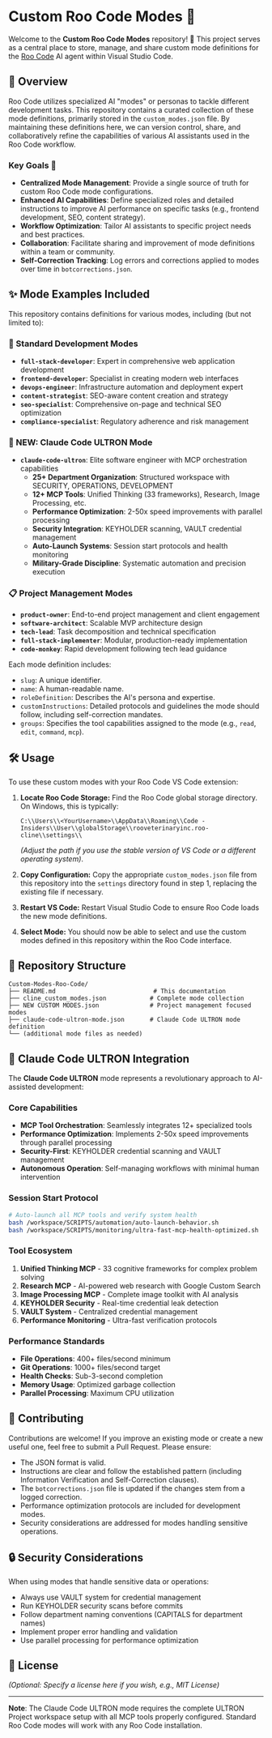 # Custom Roo Code Modes 🚀

Welcome to the **Custom Roo Code Modes** repository! 🎉 This project serves as a central place to store, manage, and share custom mode definitions for the [Roo Code](https://github.com/RooVetGit/Roo-Code) AI agent within Visual Studio Code.

## 🌟 Overview

Roo Code utilizes specialized AI "modes" or personas to tackle different development tasks. This repository contains a curated collection of these mode definitions, primarily stored in the `custom_modes.json` file. By maintaining these definitions here, we can version control, share, and collaboratively refine the capabilities of various AI assistants used in the Roo Code workflow.

### Key Goals 🎯
- **Centralized Mode Management**: Provide a single source of truth for custom Roo Code mode configurations.
- **Enhanced AI Capabilities**: Define specialized roles and detailed instructions to improve AI performance on specific tasks (e.g., frontend development, SEO, content strategy).
- **Workflow Optimization**: Tailor AI assistants to specific project needs and best practices.
- **Collaboration**: Facilitate sharing and improvement of mode definitions within a team or community.
- **Self-Correction Tracking**: Log errors and corrections applied to modes over time in `botcorrections.json`.

## ✨ Mode Examples Included

This repository contains definitions for various modes, including (but not limited to):

### 🤖 Standard Development Modes
- **`full-stack-developer`**: Expert in comprehensive web application development
- **`frontend-developer`**: Specialist in creating modern web interfaces
- **`devops-engineer`**: Infrastructure automation and deployment expert
- **`content-strategist`**: SEO-aware content creation and strategy
- **`seo-specialist`**: Comprehensive on-page and technical SEO optimization
- **`compliance-specialist`**: Regulatory adherence and risk management

### 🚀 NEW: Claude Code ULTRON Mode
- **`claude-code-ultron`**: Elite software engineer with MCP orchestration capabilities
  - **25+ Department Organization**: Structured workspace with SECURITY, OPERATIONS, DEVELOPMENT
  - **12+ MCP Tools**: Unified Thinking (33 frameworks), Research, Image Processing, etc.
  - **Performance Optimization**: 2-50x speed improvements with parallel processing
  - **Security Integration**: KEYHOLDER scanning, VAULT credential management
  - **Auto-Launch Systems**: Session start protocols and health monitoring
  - **Military-Grade Discipline**: Systematic automation and precision execution

### 📋 Project Management Modes
- **`product-owner`**: End-to-end project management and client engagement
- **`software-architect`**: Scalable MVP architecture design
- **`tech-lead`**: Task decomposition and technical specification
- **`full-stack-implementer`**: Modular, production-ready implementation
- **`code-monkey`**: Rapid development following tech lead guidance

Each mode definition includes:
- `slug`: A unique identifier.
- `name`: A human-readable name.
- `roleDefinition`: Describes the AI's persona and expertise.
- `customInstructions`: Detailed protocols and guidelines the mode should follow, including self-correction mandates.
- `groups`: Specifies the tool capabilities assigned to the mode (e.g., `read`, `edit`, `command`, `mcp`).

## 🛠️ Usage

To use these custom modes with your Roo Code VS Code extension:

1.  **Locate Roo Code Storage:** Find the Roo Code global storage directory. On Windows, this is typically:
    ```
    C:\\Users\\<YourUsername>\\AppData\\Roaming\\Code - Insiders\\User\\globalStorage\\rooveterinaryinc.roo-cline\\settings\\
    ```
    *(Adjust the path if you use the stable version of VS Code or a different operating system)*.

2.  **Copy Configuration:** Copy the appropriate `custom_modes.json` file from this repository into the `settings` directory found in step 1, replacing the existing file if necessary.

3.  **Restart VS Code:** Restart Visual Studio Code to ensure Roo Code loads the new mode definitions.

4.  **Select Mode:** You should now be able to select and use the custom modes defined in this repository within the Roo Code interface.

## 📁 Repository Structure

```
Custom-Modes-Roo-Code/
├── README.md                           # This documentation
├── cline_custom_modes.json            # Complete mode collection
├── NEW CUSTOM MODES.json              # Project management focused modes  
├── claude-code-ultron-mode.json       # Claude Code ULTRON mode definition
└── (additional mode files as needed)
```

## 🚀 Claude Code ULTRON Integration

The **Claude Code ULTRON** mode represents a revolutionary approach to AI-assisted development:

### Core Capabilities
- **MCP Tool Orchestration**: Seamlessly integrates 12+ specialized tools
- **Performance Optimization**: Implements 2-50x speed improvements through parallel processing
- **Security-First**: KEYHOLDER credential scanning and VAULT management
- **Autonomous Operation**: Self-managing workflows with minimal human intervention

### Session Start Protocol
```bash
# Auto-launch all MCP tools and verify system health
bash /workspace/SCRIPTS/automation/auto-launch-behavior.sh
bash /workspace/SCRIPTS/monitoring/ultra-fast-mcp-health-optimized.sh
```

### Tool Ecosystem
1. **Unified Thinking MCP** - 33 cognitive frameworks for complex problem solving
2. **Research MCP** - AI-powered web research with Google Custom Search
3. **Image Processing MCP** - Complete image toolkit with AI analysis
4. **KEYHOLDER Security** - Real-time credential leak detection
5. **VAULT System** - Centralized credential management
6. **Performance Monitoring** - Ultra-fast verification protocols

### Performance Standards
- **File Operations**: 400+ files/second minimum
- **Git Operations**: 1000+ files/second target  
- **Health Checks**: Sub-3-second completion
- **Memory Usage**: Optimized garbage collection
- **Parallel Processing**: Maximum CPU utilization

## 🤝 Contributing

Contributions are welcome! If you improve an existing mode or create a new useful one, feel free to submit a Pull Request. Please ensure:

- The JSON format is valid.
- Instructions are clear and follow the established pattern (including Information Verification and Self-Correction clauses).
- The `botcorrections.json` file is updated if the changes stem from a logged correction.
- Performance optimization protocols are included for development modes.
- Security considerations are addressed for modes handling sensitive operations.

## 🔒 Security Considerations

When using modes that handle sensitive data or operations:

- Always use VAULT system for credential management
- Run KEYHOLDER security scans before commits
- Follow department naming conventions (CAPITALS for department names)
- Implement proper error handling and validation
- Use parallel processing for performance optimization

## 📄 License

*(Optional: Specify a license here if you wish, e.g., MIT License)*

---

**Note**: The Claude Code ULTRON mode requires the complete ULTRON Project workspace setup with all MCP tools properly configured. Standard Roo Code modes will work with any Roo Code installation.